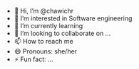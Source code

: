 - 👋 Hi, I’m @chawichr
- 👀 I’m interested in  Software engineering
- 🌱 I’m currently learning 
- 💞️ I’m looking to collaborate on ...
- 📫 How to reach me 
- 😄 Pronouns: she/her
- ⚡ Fun fact: ...

<!---
chawichr/chawichr is a ✨ special ✨ repository because its `README.md` (this file) appears on your GitHub profile.
You can click the Preview link to take a look at your changes.
--->
